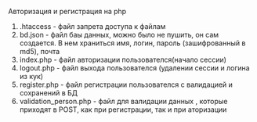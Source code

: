 
Авторизация и регистрация на php

1. .htaccess - файл запрета доступа к файлам
2. bd.json - файл баы данных, можно было не пушить, он сам создается. В нем храниться имя, логин, пароль (зашифрованный в md5), почта
3. index.php - файл авторизации пользователся(начало сессии)
4. logout.php -  файл выхода пользователся (удалении сессии и логина из кук)
5. register.php - файл регистрации пользователся с валидацией и сохранений в БД
6. validation_person.php - файл для валидации данных , которые приходят в POST, как при регистрации, так и при аторизации
